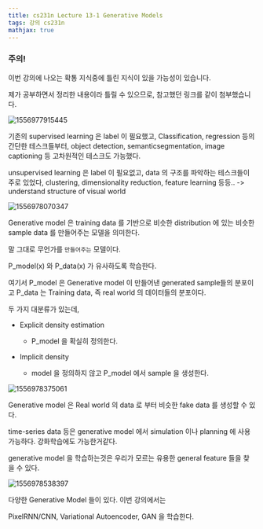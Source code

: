 ```yaml
---
title: cs231n Lecture 13-1 Generative Models
tags: 강의 cs231n
mathjax: true
---
```



### 주의! 

이번 강의에 나오는 확통 지식중에 틀린 지식이 있을 가능성이 있습니다.

제가 공부하면서 정리한 내용이라 틀릴 수 있으므로, 참고했던 링크를 같이 첨부했습니다.



![1556977915445](https://strutive07.github.io/assets/images/til_images/images/1556977915445.png)

기존의 supervised learning 은 label 이 필요했고, Classification, regression 등의 간단한 테스크들부터, object detection, semanticsegmentation, image captioning 등 고차원적인 테스크도 가능했다.

unsupervised learning 은 label 이 필요없고, data 의 구조를 파악하는 테스크들이 주로 있었다, clustering, dimensionality reduction, feature learning 등등.. -> understand structure of visual world

![1556978070347](https://strutive07.github.io/assets/images/til_images/images/1556978070347.png)

Generative model 은 training data 를 기반으로 비슷한 distribution 에 있는 비슷한 sample data 를 만들어주는 모델을 의미한다.

말 그대로 무언가를 `만들어주는` 모델이다.

P_model(x) 와 P_data(x) 가 유사하도록 학습한다.

여기서 P_model 은 Generative model 이 만들어낸 generated sample들의 분포이고 P_data 는 Training data, 즉 real world 의 데이터들의 분포이다.



두 가지 대분류가 있는데,

- Explicit density estimation

  - P_model 을 확실히 정의한다.

- Implicit density

  - model 을 정의하지 않고 P_model 에서 sample 을 생성한다.

  

![1556978375061](https://strutive07.github.io/assets/images/til_images/images/1556978375061.png)

Generative model 은 Real world 의 data 로 부터 비슷한 fake data 를 생성할 수 있다.

time-series data 등은 generative model 에서 simulation 이나 planning 에 사용 가능하다. 강화학습에도 가능한거같다.

generative model 을 학습하는것은 우리가 모르는 유용한 general feature 들을 찾을 수 있다.



![1556978538397](https://strutive07.github.io/assets/images/til_images/images/1556978538397.png)

다양한 Generative Model 들이 있다. 이번 강의에서는

PixelRNN/CNN, Variational Autoencoder, GAN 을 학습한다.

